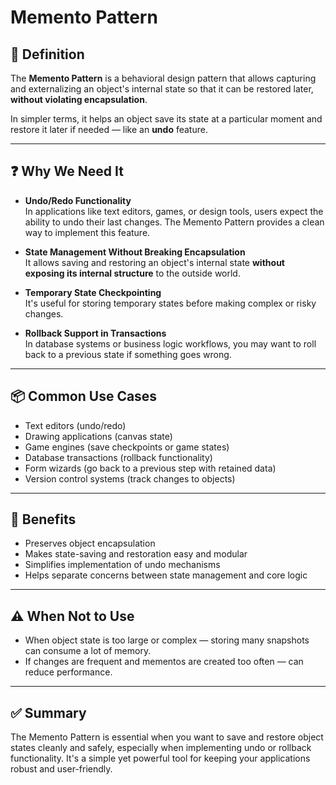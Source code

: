 # Memento Pattern

## 📖 Definition

The **Memento Pattern** is a behavioral design pattern that allows capturing and externalizing an object's internal state so that it can be restored later, **without violating encapsulation**.

In simpler terms, it helps an object save its state at a particular moment and restore it later if needed — like an **undo** feature.

---

## ❓ Why We Need It

- **Undo/Redo Functionality**  
  In applications like text editors, games, or design tools, users expect the ability to undo their last changes. The Memento Pattern provides a clean way to implement this feature.

- **State Management Without Breaking Encapsulation**  
  It allows saving and restoring an object's internal state **without exposing its internal structure** to the outside world.

- **Temporary State Checkpointing**  
  It's useful for storing temporary states before making complex or risky changes.

- **Rollback Support in Transactions**  
  In database systems or business logic workflows, you may want to roll back to a previous state if something goes wrong.

---

## 📦 Common Use Cases

- Text editors (undo/redo)
- Drawing applications (canvas state)
- Game engines (save checkpoints or game states)
- Database transactions (rollback functionality)
- Form wizards (go back to a previous step with retained data)
- Version control systems (track changes to objects)

---

## 🧠 Benefits

- Preserves object encapsulation
- Makes state-saving and restoration easy and modular
- Simplifies implementation of undo mechanisms
- Helps separate concerns between state management and core logic

---

## ⚠️ When Not to Use

- When object state is too large or complex — storing many snapshots can consume a lot of memory.
- If changes are frequent and mementos are created too often — can reduce performance.

---

## ✅ Summary

The Memento Pattern is essential when you want to save and restore object states cleanly and safely, especially when implementing undo or rollback functionality. It's a simple yet powerful tool for keeping your applications robust and user-friendly.

